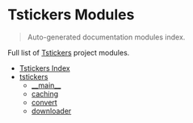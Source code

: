 # Tstickers Modules

> Auto-generated documentation modules index.

Full list of [Tstickers](#tstickers-index) project modules.

- [Tstickers Index](#tstickers-index)
- [tstickers](tstickers/index.md#tstickers)
    - [\_\_main\_\_](tstickers/module.md#__main__)
    - [caching](tstickers/caching.md#caching)
    - [convert](tstickers/convert.md#convert)
    - [downloader](tstickers/downloader.md#downloader)
